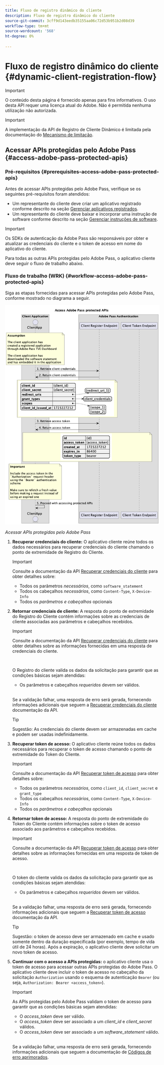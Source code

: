 ```yaml
---
title: Fluxo de registro dinâmico do cliente
description: Fluxo de registro dinâmico do cliente
source-git-commit: 3cff9d143eedb35155aa06c72d53b951b2d08d39
workflow-type: tm+mt
source-wordcount: '568'
ht-degree: 0%

---
```



# Fluxo de registro dinâmico do cliente {#dynamic-client-registration-flow}

>[!IMPORTANT]
>
> O conteúdo desta página é fornecido apenas para fins informativos. O uso desta API requer uma licença atual do Adobe. Não é permitida nenhuma utilização não autorizada.

>[!IMPORTANT]
>
> A implementação da API de Registro de Cliente Dinâmico é limitada pela documentação do [Mecanismo de limitação](/help/authentication/throttling-mechanism.md).

## Acessar APIs protegidas pelo Adobe Pass {#access-adobe-pass-protected-apis}

### Pré-requisitos {#prerequisites-access-adobe-pass-protected-apis}

Antes de acessar APIs protegidas pelo Adobe Pass, verifique se os seguintes pré-requisitos foram atendidos:

* Um representante do cliente deve criar um aplicativo registrado conforme descrito na seção [Gerenciar aplicativos registrados](../dynamic-client-registration-overview.md#manage-registered-applications).
* Um representante do cliente deve baixar e incorporar uma instrução de software conforme descrito na seção [Gerenciar instruções de software](../dynamic-client-registration-overview.md#manage-software-statements).

>[!IMPORTANT]
>
> Os SDKs de autenticação da Adobe Pass são responsáveis por obter e atualizar as credenciais do cliente e o token de acesso em nome do aplicativo do cliente.
> 
> Para todas as outras APIs protegidas pelo Adobe Pass, o aplicativo cliente deve seguir o fluxo de trabalho abaixo.

### Fluxo de trabalho (WRK) {#workflow-access-adobe-pass-protected-apis}

Siga as etapas fornecidas para acessar APIs protegidas pelo Adobe Pass, conforme mostrado no diagrama a seguir.

![Acessar APIs protegidas pelo Adobe Pass](../../assets/dcr-api/dcr-api-access-adobe-pass-protected-apis.png)

*Acessar APIs protegidas pelo Adobe Pass*

1. **Recuperar credenciais do cliente:** O aplicativo cliente reúne todos os dados necessários para recuperar credenciais do cliente chamando o ponto de extremidade de Registro do Cliente.

   >[!IMPORTANT]
   >
   > Consulte a documentação da API [Recuperar credenciais do cliente](../apis/dynamic-client-registration-apis-retrieve-client-credentials.md#request) para obter detalhes sobre:
   >
   > * Todos os parâmetros _necessários_, como `software_statement`
   > * Todos os cabeçalhos _necessários_, como `Content-Type`, `X-Device-Info`
   > * Todos os _parâmetros e cabeçalhos_ opcionais

1. **Retornar credenciais de cliente:** A resposta do ponto de extremidade do Registro do Cliente contém informações sobre as credenciais de cliente associadas aos parâmetros e cabeçalhos recebidos.

   >[!IMPORTANT]
   >
   > Consulte a documentação da API [Recuperar credenciais do cliente](../apis/dynamic-client-registration-apis-retrieve-client-credentials.md#success) para obter detalhes sobre as informações fornecidas em uma resposta de credenciais do cliente.
   >
   > <br/>
   >
   > O Registro do cliente valida os dados da solicitação para garantir que as condições básicas sejam atendidas:
   >
   > * Os parâmetros e cabeçalhos _requeridos_ devem ser válidos.
   >
   > <br/>
   >
   > Se a validação falhar, uma resposta de erro será gerada, fornecendo informações adicionais que seguem a [Recuperar credenciais do cliente](../apis/dynamic-client-registration-apis-retrieve-client-credentials.md#error) documentação da API.

   >[!TIP]
   >
   > Sugestão: As credenciais do cliente devem ser armazenadas em cache e podem ser usadas indefinidamente.

1. **Recuperar token de acesso:** O aplicativo cliente reúne todos os dados necessários para recuperar o token de acesso chamando o ponto de extremidade do Token do Cliente.

   >[!IMPORTANT]
   >
   > Consulte a documentação da API [Recuperar token de acesso](../apis/dynamic-client-registration-apis-retrieve-access-token.md#request) para obter detalhes sobre:
   >
   > * Todos os parâmetros _necessários_, como `client_id`, `client_secret` e `grant_type`
   > * Todos os cabeçalhos _necessários_, como `Content-Type`, `X-Device-Info`
   > * Todos os _parâmetros e cabeçalhos_ opcionais

1. **Retornar token de acesso:** A resposta do ponto de extremidade do Token do Cliente contém informações sobre o token de acesso associado aos parâmetros e cabeçalhos recebidos.

   >[!IMPORTANT]
   >
   > Consulte a documentação da API [Recuperar token de acesso](../apis/dynamic-client-registration-apis-retrieve-access-token.md#success) para obter detalhes sobre as informações fornecidas em uma resposta de token de acesso.
   >
   > <br/>
   >
   > O token do cliente valida os dados da solicitação para garantir que as condições básicas sejam atendidas:
   >
   > * Os parâmetros e cabeçalhos _requeridos_ devem ser válidos.
   >
   > <br/>
   >
   > Se a validação falhar, uma resposta de erro será gerada, fornecendo informações adicionais que seguem a [Recuperar token de acesso](../apis/dynamic-client-registration-apis-retrieve-access-token.md#error) documentação da API.

   >[!TIP]
   >
   > Sugestão: o token de acesso deve ser armazenado em cache e usado somente dentro da duração especificada (por exemplo, tempo de vida útil de 24 horas). Após a expiração, o aplicativo cliente deve solicitar um novo token de acesso.

1. **Continuar com o acesso a APIs protegidas:** o aplicativo cliente usa o token de acesso para acessar outras APIs protegidas do Adobe Pass. O aplicativo cliente deve incluir o token de acesso no cabeçalho da solicitação `Authorization` usando o esquema de autenticação `Bearer` (ou seja, `Authorization: Bearer <access_token>`).

   >[!IMPORTANT]
   >
   > As APIs protegidas pelo Adobe Pass validam o token de acesso para garantir que as condições básicas sejam atendidas:
   >
   > * O _access_token_ deve ser válido.
   > * O _access_token_ deve ser associado a um _client_id_ e _client_secret_ válidos.
   > * O _access_token_ deve ser associado a um _software_statement_ válido.
   >
   > <br/>
   >
   > Se a validação falhar, uma resposta de erro será gerada, fornecendo informações adicionais que seguem a documentação de [Códigos de erro aprimorados](../../enhanced-error-codes.md).
